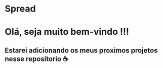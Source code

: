 # Spread

# Olá, seja muito bem-vindo !!!
## Estarei adicionando os meus proximos projetos nesse repositorio :coffee:
